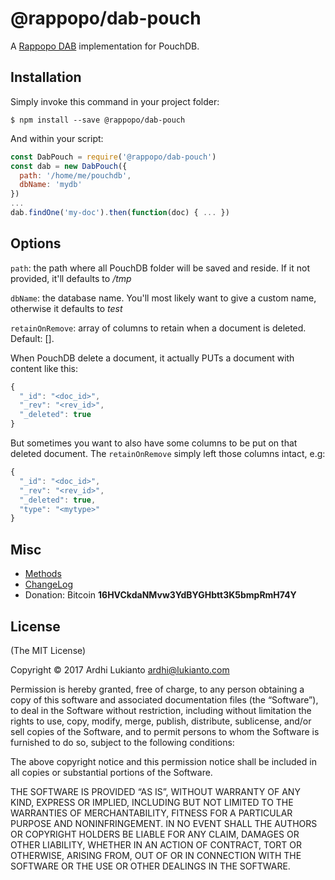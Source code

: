 # @rappopo/dab-pouch

A [Rappopo DAB](https://github.com/rappopo/dab) implementation for PouchDB.

## Installation

Simply invoke this command in your project folder:

```
$ npm install --save @rappopo/dab-pouch
```

And within your script:

```javascript
const DabPouch = require('@rappopo/dab-pouch')
const dab = new DabPouch({
  path: '/home/me/pouchdb',
  dbName: 'mydb'
})
...
dab.findOne('my-doc').then(function(doc) { ... })
```

## Options

`path`: the path where all PouchDB folder will be saved and reside. If it not provided, it'll defaults to */tmp*

`dbName`: the database name. You'll most likely want to give a custom name, otherwise it defaults to *test*

`retainOnRemove`: array of columns to retain when a document is deleted. Default: []. 

When PouchDB delete a document, it actually PUTs a document with content like this:

```javascript
{
  "_id": "<doc_id>",
  "_rev": "<rev_id>",
  "_deleted": true
}
```

But sometimes you want to also have some columns to be put on that deleted document. The `retainOnRemove` simply left those columns intact, e.g:

```javascript
{
  "_id": "<doc_id>",
  "_rev": "<rev_id>",
  "_deleted": true,
  "type": "<mytype>"
}
```

## Misc

* [Methods](https://github.com/rappopo/dab)
* [ChangeLog](CHANGELOG.md)
* Donation: Bitcoin **16HVCkdaNMvw3YdBYGHbtt3K5bmpRmH74Y**

## License

(The MIT License)

Copyright © 2017 Ardhi Lukianto <ardhi@lukianto.com>

Permission is hereby granted, free of charge, to any person obtaining a copy of this software and associated documentation files (the “Software”), to deal in the Software without restriction, including without limitation the rights to use, copy, modify, merge, publish, distribute, sublicense, and/or sell copies of the Software, and to permit persons to whom the Software is furnished to do so, subject to the following conditions:

The above copyright notice and this permission notice shall be included in all copies or substantial portions of the Software.

THE SOFTWARE IS PROVIDED “AS IS”, WITHOUT WARRANTY OF ANY KIND, EXPRESS OR IMPLIED, INCLUDING BUT NOT LIMITED TO THE WARRANTIES OF MERCHANTABILITY, FITNESS FOR A PARTICULAR PURPOSE AND NONINFRINGEMENT. IN NO EVENT SHALL THE AUTHORS OR COPYRIGHT HOLDERS BE LIABLE FOR ANY CLAIM, DAMAGES OR OTHER LIABILITY, WHETHER IN AN ACTION OF CONTRACT, TORT OR OTHERWISE, ARISING FROM, OUT OF OR IN CONNECTION WITH THE SOFTWARE OR THE USE OR OTHER DEALINGS IN THE SOFTWARE.